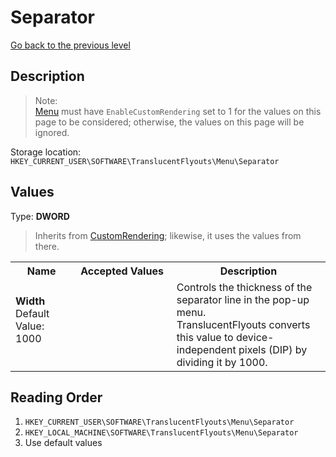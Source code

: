 # Separator
[Go back to the previous level](../CONFIG.md)

## Description
> Note:   
> [Menu](../CONFIG.md) must have `EnableCustomRendering` set to 1 for the values on this page to be considered; otherwise, the values on this page will be ignored.

Storage location: `HKEY_CURRENT_USER\SOFTWARE\TranslucentFlyouts\Menu\Separator`

## Values
Type: **DWORD**

> Inherits from [CustomRendering](../CustomRendering/CONFIG.md); likewise, it uses the values from there.

<table>
<tr>
<th>Name</th>
<th>Accepted Values</th>
<th>Description</th>
</tr>

<tr>
<td width="10%">
<dl>
<dt><b>Width</b></dt>
<dt>Default Value: 1000</dt>
</dl>
</td>
<td width="20%">
<dl>
</dl>
</td>
<td width="30%">
<dt>Controls the thickness of the separator line in the pop-up menu.</dt>
<dt>TranslucentFlyouts converts this value to device-independent pixels (DIP) by dividing it by 1000.</dt>
</td>
</tr>

</table>

## Reading Order
1. `HKEY_CURRENT_USER\SOFTWARE\TranslucentFlyouts\Menu\Separator` 
2. `HKEY_LOCAL_MACHINE\SOFTWARE\TranslucentFlyouts\Menu\Separator`
3. Use default values
